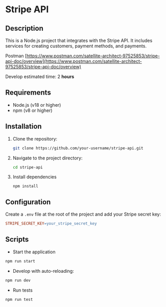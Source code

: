 # Stripe API

## Description

This is a Node.js project that integrates with the Stripe API. It includes services for creating customers, payment methods, and payments.

Postman [https://www.postman.com/satellite-architect-97525853/stripe-api-doc/overview](https://www.postman.com/satellite-architect-97525853/stripe-api-doc/overview)

Develop estimated time: 2 **hours**

## Requirements

- Node.js (v18 or higher)
- npm (v8 or higher)

## Installation

1. Clone the repository:

   ```bash
   git clone https://github.com/your-username/stripe-api.git
   ```
2. Navigate to the project directory:

   ```bash
   cd stripe-api
   ```
3. Install dependencies

   ```ba
   npm install
   ```

## Configuration

Create a `.env` file at the root of the project and add your Stripe secret key:

```makefile
STRIPE_SECRET_KEY=your_stripe_secret_key
```

## Scripts

* Start the application

```makefile
npm run start
```

* Develop with auto-reloading:

```makefile
npm run dev
```

* Run tests

```makefile
npm run test
```
